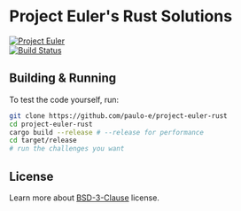 # Project Euler's Rust Solutions

[![Project Euler](https://projecteuler.net/profile/paulo-e.png)](https://projecteuler.net/) <br>
[![Build Status](https://travis-ci.org/paulo-e/project-euler-rust.png?branch=master)](https://travis-ci.org/paulo-e/project-euler-rust)

## Building & Running

To test the code yourself, run:

```sh
git clone https://github.com/paulo-e/project-euler-rust
cd project-euler-rust
cargo build --release # --release for performance
cd target/release
# run the challenges you want
```

## License

Learn more about [BSD-3-Clause](LICENSE) license.
